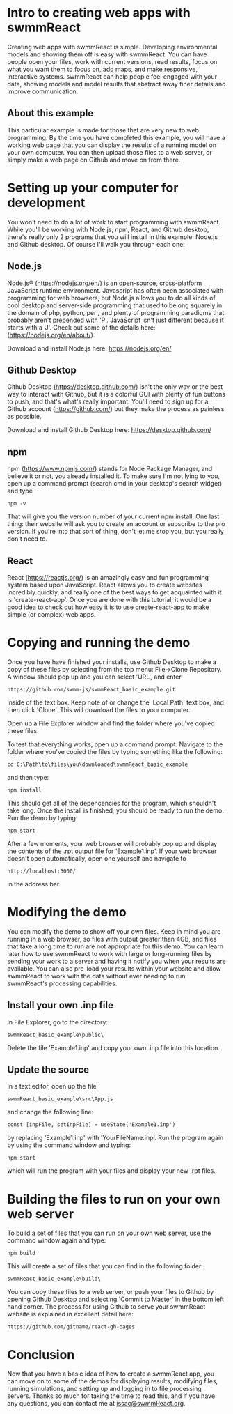 # Intro to creating web apps with swmmReact

Creating web apps with swmmReact is simple. Developing environmental models and showing them off is easy with swmmReact. You can have people open your files, work with current versions, read results, focus on what you want them to focus on, add maps, and make responsive, interactive systems. swmmReact can help people feel engaged with your data, showing models and model results that abstract away finer details and improve communication.

## About this example

This particular example is made for those that are very new to web programming. By the time you have completed this example, you will have a working web page that you can display the results of a running model on your own computer. You can then upload those files to a web server, or simply make a web page on Github and move on from there.

# Setting up your computer for development

You won't need to do a lot of work to start programming with swmmReact. While you'll be working with Node.js, npm, React, and Github desktop, there's really only 2 programs that you will install in this example: Node.js and Github desktop. Of course I'll walk you through each one:

## Node.js

Node.js® (https://nodejs.org/en/) is an open-source, cross-platform JavaScript runtime environment. Javascript has often been associated with programming for web browsers, but Node.js allows you to do all kinds of cool desktop and server-side programming that used to belong squarely in the domain of php, python, perl, and plenty of programming paradigms that probably aren't prepended with 'P'. JavaScript isn't just different because it starts with a 'J'. Check out some of the details here: (https://nodejs.org/en/about/).

Download and install Node.js here: https://nodejs.org/en/

## Github Desktop

Github Desktop (https://desktop.github.com/) isn't the only way or the best way to interact with Github, but it is a colorful GUI with plenty of fun buttons to push, and that's what's really important. You'll need to sign up for a Github account (https://github.com/) but they make the process as painless as possible. 

Download and install Github Desktop here: https://desktop.github.com/

## npm

npm (https://www.npmjs.com/) stands for Node Package Manager, and believe it or not, you already installed it. To make sure I'm not lying to you, open up a command prompt (search cmd in your desktop's search widget) and type 
```
npm -v 
```
That will give you the version number of your current npm install. One last thing: their website will ask you to create an account or subscribe to the pro version. If you're into that sort of thing, don't let me stop you, but you really don't need to.

## React

React (https://reactjs.org/) is an amazingly easy and fun programming system based upon JavaScript. React allows you to create websites incredibly quickly, and really one of the best ways to get acquainted with it is 'create-react-app'. Once you are done with this tutorial, it would be a good idea to check out how easy it is to use create-react-app to make simple (or complex) web apps.

# Copying and running the demo

Once you have have finished your installs, use Github Desktop to make a copy of these files by selecting from the top menu: File->Clone Repository. A window should pop up and you can select 'URL', and enter 
```
https://github.com/swmm-js/swmmReact_basic_example.git
```
inside of the text box. Keep note of or change the 'Local Path' text box, and then click 'Clone'. This will download the files to your computer.

Open up a File Explorer window and find the folder where you've copied these files. 

To test that everything works, open up a command prompt. Navigate to the folder where you've copied the files by typing something like the following:
```
cd C:\Path\to\files\you\downloaded\swmmReact_basic_example
```
and then type:
```
npm install
```
This should get all of the depencencies for the program, which shouldn't take long. Once the install is finished, you should be ready to run the demo. Run the demo by typing:
```
npm start
```
After a few moments, your web browser will probably pop up and display the contents of the .rpt output file for 'Example1.inp'. If your web browser doesn't open automatically, open one yourself and navigate to 
```
http://localhost:3000/
```
in the address bar.

# Modifying the demo

You can modify the demo to show off your own files. Keep in mind you are running in a web browser, so files with output greater than 4GB, and files that take a long time to run are not appropriate for this demo. You can learn later how to use swmmReact to work with large or long-running files by sending your work to a server and having it notify you when your results are available. You can also pre-load your results within your website and allow swmmReact to work with the data without ever needing to run swmmReact's processing capabilities.

## Install your own .inp file

In File Explorer, go to the directory:
```
swmmReact_basic_example\public\
```
Delete the file 'Example1.inp' and copy your own .inp file into this location.

## Update the source

In a text editor, open up the file
```
swmmReact_basic_example\src\App.js
```
and change the following line:
```
const [inpFile, setInpFile] = useState('Example1.inp')
```
by replacing 'Example1.inp' with 'YourFileName.inp'. Run the program again by using the command window and typing:
```
npm start
```
which will run the program with your files and display your new .rpt files.

# Building the files to run on your own web server

To build a set of files that you can run on your own web server, use the command window again and type:
```
npm build
```
This will create a set of files that you can find in the following folder:
```
swmmReact_basic_example\build\
```
You can copy these files to a web server, or push your files to Github by opening Github Desktop and selecting 'Commit to Master' in the bottom left hand corner. The process for using Github to serve your swmmReact website is explained in excellent detail here:
```
https://github.com/gitname/react-gh-pages
```
# Conclusion

Now that you have a basic idea of how to create a swmmReact app, you can move on to some of the demos for displaying results, modifying files, running simulations, and setting up and logging in to file processing servers. Thanks so much for taking the time to read this, and if you have any questions, you can contact me at issac@swmmReact.org.
